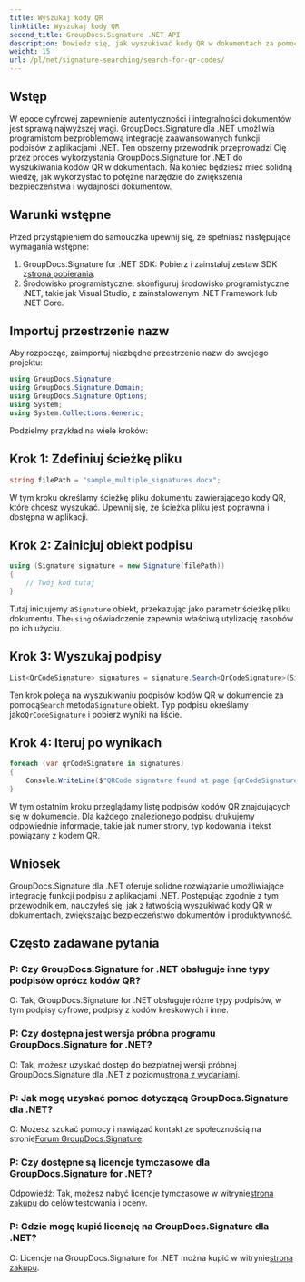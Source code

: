 ```yaml
---
title: Wyszukaj kody QR
linktitle: Wyszukaj kody QR
second_title: GroupDocs.Signature .NET API
description: Dowiedz się, jak wyszukiwać kody QR w dokumentach za pomocą GroupDocs.Signature dla .NET. Zwiększ bezpieczeństwo dokumentów bez wysiłku.
weight: 15
url: /pl/net/signature-searching/search-for-qr-codes/
---
```

## Wstęp

W epoce cyfrowej zapewnienie autentyczności i integralności dokumentów jest sprawą najwyższej wagi. GroupDocs.Signature dla .NET umożliwia programistom bezproblemową integrację zaawansowanych funkcji podpisów z aplikacjami .NET. Ten obszerny przewodnik przeprowadzi Cię przez proces wykorzystania GroupDocs.Signature for .NET do wyszukiwania kodów QR w dokumentach. Na koniec będziesz mieć solidną wiedzę, jak wykorzystać to potężne narzędzie do zwiększenia bezpieczeństwa i wydajności dokumentów.

## Warunki wstępne

Przed przystąpieniem do samouczka upewnij się, że spełniasz następujące wymagania wstępne:

1.  GroupDocs.Signature for .NET SDK: Pobierz i zainstaluj zestaw SDK z[strona pobierania](https://releases.groupdocs.com/signature/net/).
2. Środowisko programistyczne: skonfiguruj środowisko programistyczne .NET, takie jak Visual Studio, z zainstalowanym .NET Framework lub .NET Core.

## Importuj przestrzenie nazw

Aby rozpocząć, zaimportuj niezbędne przestrzenie nazw do swojego projektu:

```csharp
using GroupDocs.Signature;
using GroupDocs.Signature.Domain;
using GroupDocs.Signature.Options;
using System;
using System.Collections.Generic;
```

Podzielmy przykład na wiele kroków:

## Krok 1: Zdefiniuj ścieżkę pliku

```csharp
string filePath = "sample_multiple_signatures.docx";
```

W tym kroku określamy ścieżkę pliku dokumentu zawierającego kody QR, które chcesz wyszukać. Upewnij się, że ścieżka pliku jest poprawna i dostępna w aplikacji.

## Krok 2: Zainicjuj obiekt podpisu

```csharp
using (Signature signature = new Signature(filePath))
{
    // Twój kod tutaj
}
```

 Tutaj inicjujemy a`Signature` obiekt, przekazując jako parametr ścieżkę pliku dokumentu. The`using` oświadczenie zapewnia właściwą utylizację zasobów po ich użyciu.

## Krok 3: Wyszukaj podpisy

```csharp
List<QrCodeSignature> signatures = signature.Search<QrCodeSignature>(SignatureType.QrCode);
```

 Ten krok polega na wyszukiwaniu podpisów kodów QR w dokumencie za pomocą`Search` metoda`Signature` obiekt. Typ podpisu określamy jako`QrCodeSignature` i pobierz wyniki na liście.

## Krok 4: Iteruj po wynikach

```csharp
foreach (var qrCodeSignature in signatures)
{
    Console.WriteLine($"QRCode signature found at page {qrCodeSignature.PageNumber} with type {qrCodeSignature.EncodeType.TypeName} and text {qrCodeSignature.Text}");
}
```

W tym ostatnim kroku przeglądamy listę podpisów kodów QR znajdujących się w dokumencie. Dla każdego znalezionego podpisu drukujemy odpowiednie informacje, takie jak numer strony, typ kodowania i tekst powiązany z kodem QR.

## Wniosek

GroupDocs.Signature dla .NET oferuje solidne rozwiązanie umożliwiające integrację funkcji podpisu z aplikacjami .NET. Postępując zgodnie z tym przewodnikiem, nauczyłeś się, jak z łatwością wyszukiwać kody QR w dokumentach, zwiększając bezpieczeństwo dokumentów i produktywność.

## Często zadawane pytania

### P: Czy GroupDocs.Signature for .NET obsługuje inne typy podpisów oprócz kodów QR?
O: Tak, GroupDocs.Signature for .NET obsługuje różne typy podpisów, w tym podpisy cyfrowe, podpisy z kodów kreskowych i inne.

### P: Czy dostępna jest wersja próbna programu GroupDocs.Signature for .NET?
 O: Tak, możesz uzyskać dostęp do bezpłatnej wersji próbnej GroupDocs.Signature dla .NET z poziomu[strona z wydaniami](https://releases.groupdocs.com/).

### P: Jak mogę uzyskać pomoc dotyczącą GroupDocs.Signature dla .NET?
 O: Możesz szukać pomocy i nawiązać kontakt ze społecznością na stronie[Forum GroupDocs.Signature](https://forum.groupdocs.com/c/signature/13).

### P: Czy dostępne są licencje tymczasowe dla GroupDocs.Signature for .NET?
 Odpowiedź: Tak, możesz nabyć licencje tymczasowe w witrynie[strona zakupu](https://purchase.groupdocs.com/temporary-license/) do celów testowania i oceny.

### P: Gdzie mogę kupić licencję na GroupDocs.Signature dla .NET?
 O: Licencje na GroupDocs.Signature for .NET można kupić w witrynie[strona zakupu](https://purchase.groupdocs.com/buy).
